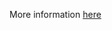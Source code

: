 More information [here](https://docs.github.com/en/articles/setting-guidelines-for-repository-contributors)